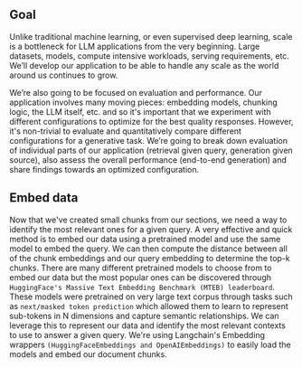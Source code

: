 ## Goal

Unlike traditional machine learning, or even supervised deep learning, scale is a bottleneck for LLM applications from the very beginning. Large datasets, models, compute intensive workloads, serving requirements, etc. We’ll develop our application to be able to handle any scale as the world around us continues to grow.

We’re also going to be focused on evaluation and performance. Our application involves many moving pieces: embedding models, chunking logic, the LLM itself, etc. and so it's important that we experiment with different configurations to optimize for the best quality responses. However, it's non-trivial to evaluate and quantitatively compare different configurations for a generative task. We’re going to break down evaluation of individual parts of our application (retrieval given query, generation given source), also assess the overall performance (end-to-end generation) and share findings towards an optimized configuration.

## Embed data
Now that we've created small chunks from our sections, we need a way to identify the most relevant ones for a given query. A very effective and quick method is to embed our data using a pretrained model and use the same model to embed the query. We can then compute the distance between all of the chunk embeddings and our query embedding to determine the top-k chunks. 
There are many different pretrained models to choose from to embed our data but the most popular ones can be discovered through ```HuggingFace's Massive Text Embedding Benchmark (MTEB) leaderboard```.
 These models were pretrained on very large text corpus through tasks such as ``next/masked token prediction`` which allowed them to learn to represent sub-tokens in N dimensions and capture semantic relationships. We can leverage this to represent our data and identify the most relevant contexts to use to answer a given query. We're using Langchain's Embedding wrappers ```(HuggingFaceEmbeddings and OpenAIEmbeddings)``` to easily load the models and embed our document chunks.